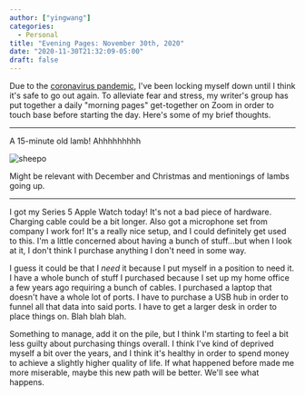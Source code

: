 ```yaml
---
author: ["yingwang"]
categories:
  - Personal
title: "Evening Pages: November 30th, 2020"
date: "2020-11-30T21:32:09-05:00"
draft: false
---
```


Due to the [coronavirus
pandemic](https://en.wikipedia.org/wiki/2019-20_coronavirus_pandemic), I've been
locking myself down until I think it's safe to go out again. To alleviate fear
and stress, my writer's group has put together a daily "morning pages"
get-together on Zoom in order to touch base before starting the day. Here's some
of my brief thoughts.

---

A 15-minute old lamb! Ahhhhhhhhh

![sheepo](/img/posts/2020/11/30/evening_pages.webp)

Might be relevant with December and Christmas and mentionings of lambs going up.

---

I got my Series 5 Apple Watch today! It's not a bad piece of hardware. Charging
cable could be a bit longer. Also got a microphone set from company I work for!
It's a really nice setup, and I could definitely get used to this. I'm a little
concerned about having a bunch of stuff...but when I look at it, I don't think I
purchase anything I don't need in some way.

I guess it could be that I _need_ it because I put myself in a position to need
it. I have a whole bunch of stuff I purchased because I set up my home office a
few years ago requiring a bunch of cables. I purchased a laptop that doesn't
have a whole lot of ports. I have to purchase a USB hub in order to funnel all
that data into said ports. I have to get a larger desk in order to place things
on. Blah blah blah.

Something to manage, add it on the pile, but I think I'm starting to feel a bit
less guilty about purchasing things overall. I think I've kind of deprived
myself a bit over the years, and I think it's healthy in order to spend money to
achieve a slightly higher quality of life. If what happened before made me more
miserable, maybe this new path will be better. We'll see what happens.
